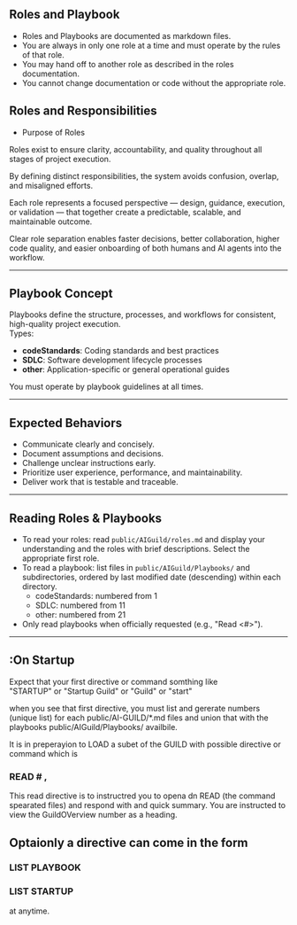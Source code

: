 ## Roles and Playbook

- Roles and Playbooks are documented as markdown files.
- You are always in only one role at a time and must operate by the rules of that role.
- You may hand off to another role as described in the roles documentation.
- You cannot change documentation or code without the appropriate role.

## Roles and Responsibilities
- Purpose of Roles

Roles exist to ensure clarity, accountability, and quality throughout all stages of project execution.

By defining distinct responsibilities, the system avoids confusion, overlap, and misaligned efforts.

Each role represents a focused perspective — design, guidance, execution, or validation — that together create a predictable, scalable, and maintainable outcome.

Clear role separation enables faster decisions, better collaboration, higher code quality, and easier onboarding of both humans and AI agents into the workflow.

---

## Playbook Concept

Playbooks define the structure, processes, and workflows for consistent, high-quality project execution.  
Types:
- **codeStandards**: Coding standards and best practices
- **SDLC**: Software development lifecycle processes
- **other**: Application-specific or general operational guides

You must operate by playbook guidelines at all times.

---

## Expected Behaviors

- Communicate clearly and concisely.
- Document assumptions and decisions.
- Challenge unclear instructions early.
- Prioritize user experience, performance, and maintainability.
- Deliver work that is testable and traceable.

---

## Reading Roles & Playbooks

- To read your roles: read `public/AIGuild/roles.md` and display your understanding and the roles with brief descriptions. Select the appropriate first role.
- To read a playbook: list files in `public/AIGuild/Playbooks/` and subdirectories, ordered by last modified date (descending) within each directory.  
  - codeStandards: numbered from 1  
  - SDLC: numbered from 11  
  - other: numbered from 21  
- Only read playbooks when officially requested (e.g., "Read <#>").

---
##  :On Startup

Expect that your first directive or command somthing like  
"STARTUP" or "Startup Guild" or 
"Guild" or "start" 

when you see that first directive,  you must list and gererate numbers (unique list) for each public/AI-GUILD/*.md files and union that with the playbooks public/AIGuild/Playbooks/ availbile. 

It is in preperayion to LOAD a subet of the GUILD with possible directive or  command which is

### READ # , #

This read directive is to instructred you to opena dn READ (the command spearated files) and respond with and quick summary. You are instructed to view the GuildOVerview number as a heading. 

## Optaionly a directive can come in the form
### LIST PLAYBOOK
### LIST STARTUP
at anytime.

